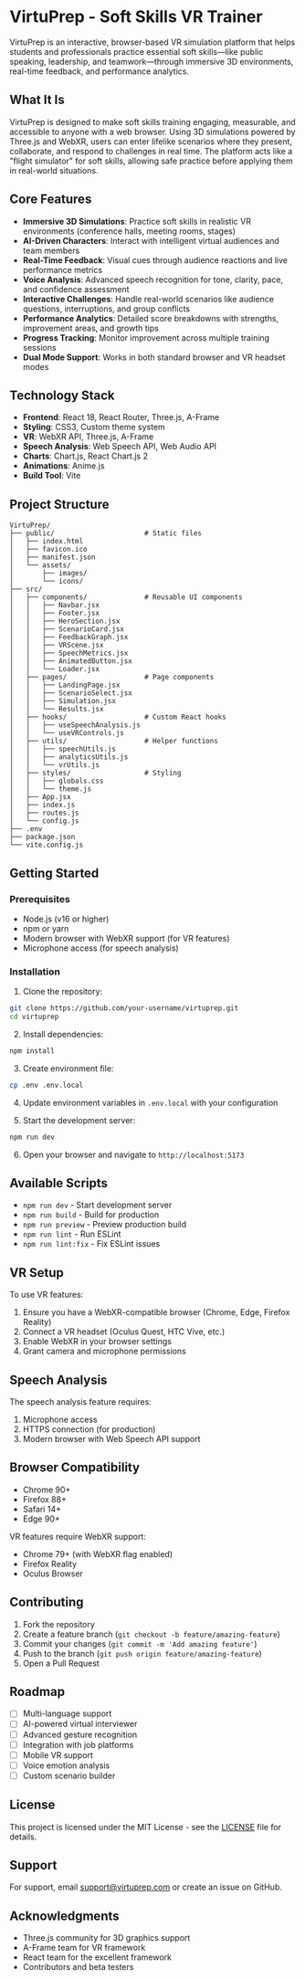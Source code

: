 # VirtuPrep - Soft Skills VR Trainer

VirtuPrep is an interactive, browser-based VR simulation platform that helps students and professionals practice essential soft skills—like public speaking, leadership, and teamwork—through immersive 3D environments, real-time feedback, and performance analytics.

## What It Is

VirtuPrep is designed to make soft skills training engaging, measurable, and accessible to anyone with a web browser. Using 3D simulations powered by Three.js and WebXR, users can enter lifelike scenarios where they present, collaborate, and respond to challenges in real time. The platform acts like a "flight simulator" for soft skills, allowing safe practice before applying them in real-world situations.

## Core Features

- **Immersive 3D Simulations**: Practice soft skills in realistic VR environments (conference halls, meeting rooms, stages)
- **AI-Driven Characters**: Interact with intelligent virtual audiences and team members
- **Real-Time Feedback**: Visual cues through audience reactions and live performance metrics
- **Voice Analysis**: Advanced speech recognition for tone, clarity, pace, and confidence assessment
- **Interactive Challenges**: Handle real-world scenarios like audience questions, interruptions, and group conflicts
- **Performance Analytics**: Detailed score breakdowns with strengths, improvement areas, and growth tips
- **Progress Tracking**: Monitor improvement across multiple training sessions
- **Dual Mode Support**: Works in both standard browser and VR headset modes

## Technology Stack

- **Frontend**: React 18, React Router, Three.js, A-Frame
- **Styling**: CSS3, Custom theme system
- **VR**: WebXR API, Three.js, A-Frame
- **Speech Analysis**: Web Speech API, Web Audio API
- **Charts**: Chart.js, React Chart.js 2
- **Animations**: Anime.js
- **Build Tool**: Vite

## Project Structure

```
VirtuPrep/
├── public/                      # Static files
│   ├── index.html
│   ├── favicon.ico
│   ├── manifest.json
│   └── assets/
│       ├── images/
│       └── icons/
├── src/
│   ├── components/              # Reusable UI components
│   │   ├── Navbar.jsx
│   │   ├── Footer.jsx
│   │   ├── HeroSection.jsx
│   │   ├── ScenarioCard.jsx
│   │   ├── FeedbackGraph.jsx
│   │   ├── VRScene.jsx
│   │   ├── SpeechMetrics.jsx
│   │   ├── AnimatedButton.jsx
│   │   └── Loader.jsx
│   ├── pages/                   # Page components
│   │   ├── LandingPage.jsx
│   │   ├── ScenarioSelect.jsx
│   │   ├── Simulation.jsx
│   │   └── Results.jsx
│   ├── hooks/                   # Custom React hooks
│   │   ├── useSpeechAnalysis.js
│   │   └── useVRControls.js
│   ├── utils/                   # Helper functions
│   │   ├── speechUtils.js
│   │   ├── analyticsUtils.js
│   │   └── vrUtils.js
│   ├── styles/                  # Styling
│   │   ├── globals.css
│   │   └── theme.js
│   ├── App.jsx
│   ├── index.js
│   ├── routes.js
│   └── config.js
├── .env
├── package.json
└── vite.config.js
```

## Getting Started

### Prerequisites

- Node.js (v16 or higher)
- npm or yarn
- Modern browser with WebXR support (for VR features)
- Microphone access (for speech analysis)

### Installation

1. Clone the repository:
```bash
git clone https://github.com/your-username/virtuprep.git
cd virtuprep
```

2. Install dependencies:
```bash
npm install
```

3. Create environment file:
```bash
cp .env .env.local
```

4. Update environment variables in `.env.local` with your configuration

5. Start the development server:
```bash
npm run dev
```

6. Open your browser and navigate to `http://localhost:5173`

## Available Scripts

- `npm run dev` - Start development server
- `npm run build` - Build for production
- `npm run preview` - Preview production build
- `npm run lint` - Run ESLint
- `npm run lint:fix` - Fix ESLint issues

## VR Setup

To use VR features:

1. Ensure you have a WebXR-compatible browser (Chrome, Edge, Firefox Reality)
2. Connect a VR headset (Oculus Quest, HTC Vive, etc.)
3. Enable WebXR in your browser settings
4. Grant camera and microphone permissions

## Speech Analysis

The speech analysis feature requires:

1. Microphone access
2. HTTPS connection (for production)
3. Modern browser with Web Speech API support

## Browser Compatibility

- Chrome 90+
- Firefox 88+
- Safari 14+
- Edge 90+

VR features require WebXR support:
- Chrome 79+ (with WebXR flag enabled)
- Firefox Reality
- Oculus Browser

## Contributing

1. Fork the repository
2. Create a feature branch (`git checkout -b feature/amazing-feature`)
3. Commit your changes (`git commit -m 'Add amazing feature'`)
4. Push to the branch (`git push origin feature/amazing-feature`)
5. Open a Pull Request

## Roadmap

- [ ] Multi-language support
- [ ] AI-powered virtual interviewer
- [ ] Advanced gesture recognition
- [ ] Integration with job platforms
- [ ] Mobile VR support
- [ ] Voice emotion analysis
- [ ] Custom scenario builder

## License

This project is licensed under the MIT License - see the [LICENSE](LICENSE) file for details.

## Support

For support, email support@virtuprep.com or create an issue on GitHub.

## Acknowledgments

- Three.js community for 3D graphics support
- A-Frame team for VR framework
- React team for the excellent framework
- Contributors and beta testers
